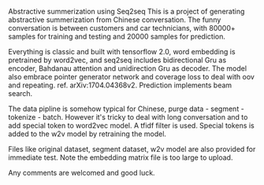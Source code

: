 Abstractive summerization using Seq2seq
This is a project of generating abstractive summerization from Chinese conversation. The funny conversation is between customers and car technicians, with 80000+ samples for training and testing and 20000 samples for prediction.

Everything is classic and built with tensorflow 2.0, word embedding is pretrained by word2vec, and seq2seq includes bidirectional Gru as encoder, Bahdanau attention and unidirection Gru as decoder. The model also embrace pointer generator network and coverage loss to deal with oov and repeating. ref. arXiv:1704.04368v2. Prediction implements beam search.

The data pipline is somehow typical for Chinese, purge data - segment - tokenize - batch. However it's tricky to deal with long conversation and to add special token to word2vec model. A tfidf filter is used. Special tokens is added to the w2v model by retraining the model.

Files like original dataset, segment dataset, w2v model are also provided for immediate test. Note the embedding matrix file is too large to upload.

Any comments are welcomed and good luck.
